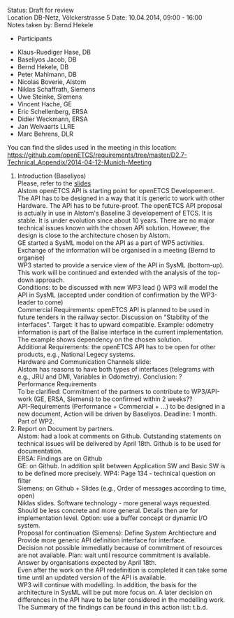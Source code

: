 Status: Draft for review  
Location DB-Netz, Völckerstrasse 5
Date: 10.04.2014, 09:00 - 16:00  
Notes taken by: Bernd Hekele

* Participants 
 - Klaus-Ruediger Hase, DB
 - Baseliyos Jacob, DB
 - Bernd Hekele, DB
 - Peter Mahlmann, DB
 - Nicolas Boverie, Alstom
 - Niklas Schaffrath, Siemens
 - Uwe Steinke, Siemens
 - Vincent Hache, GE
 - Eric Schellenberg, ERSA
 - Didier Weckmann, ERSA
 - Jan Welvaarts LLRE
 - Marc Behrens, DLR
 
You can find the slides used in the meeting in this location:
https://github.com/openETCS/requirements/tree/master/D2.7-Technical_Appendix/2014-04-12-Munich-Meeting  

1. Introduction (Baseliyos)  
Please, refer to the [slides](https://github.com/openETCS/requirements/blob/master/D2.7-Technical_Appendix/2014-04-12-Munich-Meeting/20140410_API_Strategy%26Review_Workshop_3.pdf)  
Alstom openETCS API is starting point for openETCS Developement.
The API has to be designed in a way that it is generic to work with other Hardware. 
The API has to be future-proof.
The openETCS API proposal is actually in use in Alstom's Baseline 3 developement of ETCS. It is stable. It is under evolution since about 10 years. There are no major technical issues known with the chosen API solution. However, the design is close to the architecture chosen by Alstom.  
GE started a SysML model on the API as a part of WP5 activities. Exchange of the information will be organised in a meeting (Bernd to organise)  
WP3 started to provide a service view of the API in SysML (bottom-up). This work will be continued and extended with the analysis of the top-down approach.  
Conditions: to be discussed with new WP3 lead ()
WP3 will model the API in SysML (accepted under condition of confirmation by the WP3-leader to come)  
Commercial Requirements: openETCS API is planned to be used in future tenders in the railway sector.
Discussion on "Stability of the interfaces".
Target: it has to upward compatible.
Example: odometry information is part of the Balise interface in the current implementation. The example shows dependency on the chosen solution.  
Additional Requirements: the openETCS API has to be open for other products, e.g., National Legecy systems.  
Hardware and Communication Channels slide:  
Alstom has reasons to have both types of interfaces (telegrams with e.g., JRU and DMI, Variables in Odometry).
Conclusion: ?  
Performance Requirements  
To be clarified: Commitment of the partners to contribute to WP3/API-work (GE, ERSA, Siemens) to be confirmed within 2 weeks??  
API-Requirements (Performance + Commercial + ...) to be designed in a new document, Action will be driven by Baseliyos.
Deadline: 1 month. Part of WP2.  
2. Report on Document by partners.  
Alstom: had a look at comments on Github. Outstanding statements on technical issues will be delivered by April 18th. Github is to be used for documentation.  
ERSA: Findings are on Github  
GE: on Github. In addition split between Application SW and Basic SW  is to be defined more precisely. 
WP4: Page 134 - technical question on filter  
Siemens: on Github + Slides (e.g., Order of messages according to time, open)  
Niklas slides. Software technology - more general ways requested. Should be less concrete and more general. Details then are for implementation level. Option: use a buffer concept or dynamic I/O system.  
Proposal for continuation (Siemens): Define System Archtiecture and Provide more generic API definition interface for interface.  
Decision not possible immediatly because of commitment of resources are not available.
Plan: wait until resource commitment is available. Answer by organisations expected by April 18th.  
Even after the work on the API redefinition is completed it can take some time until an updated version of the API is available.  
WP3 will continue with modelling. In addition, the basis for the architecture in SysML will be put more focus on.
A later decision on differences in the API have to be later considered in the modelling work.
The Summary of the findings can be found in this action list: t.b.d.
